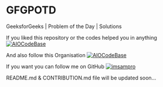 # GFGPOTD
GeeksforGeeks | Problem of the Day | Solutions

If you liked this repository or the codes helped you in anything <a href="https://www.github.com/AIOCodeBase/GFGPOTD" target="_blank"><img src="https://img.shields.io/github/stars/AIOCodeBase/GFGPOTD?label=Star%20this%20Repository&style=for-the-badge" alt="AIOCodeBase" /></a> 

And also follow this Organisation <a href="https://www.github.com/AIOCodeBase" target="_blank"><img src="https://img.shields.io/github/followers/AIOCodeBase?logo=github&label=follow%20%40AIOCodeBase&style=for-the-badge" alt="AIOCodeBase" /></a>

If you want you can follow me on GitHub <a href="https://www.github.com/imsampro" target="_blank"><img src="https://img.shields.io/github/followers/imsampro?logo=github&label=follow%20%40imsampro&style=for-the-badge" alt="imsampro" /></a>

README.md & CONTRIBUTION.md file will be updated soon...
